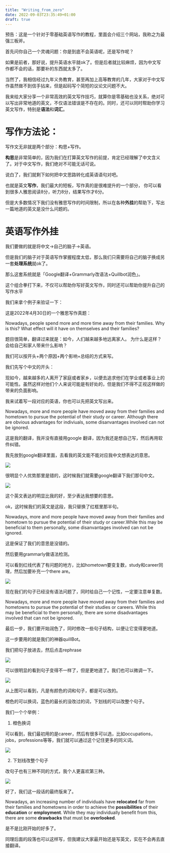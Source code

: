```yaml
---
title: "Writing_from_zero"
date: 2022-09-03T23:35:49+01:00
draft: true
---
```


​​预告：这是一个针对于零基础英语写作的教程，里面会介绍三个网站，我称之为最强三板斧。


首先问你自己一个灵魂问题：你是到底不会英语呢，还是写作呢？

如果是前者，那好说，提升英语水平就ok了。但是后者就比较麻烦，因为中文写作都不会的话，那要补的东西就太多了。

当然了，我相信经过九年义务教育，甚至再加上高等教育的几年，大家对于中文写作虽然做不到信手拈来，但是起码写个简短的议论文问题不大。



我来给大家分享一个非常高效的英文写作技巧，就算你是零基础也没关系，绝对可以写出非常地道的英文，不仅语法错误是不存在的。同时，还可以同时帮助你学习英文写作，特别是**语法**和**词汇**。


# 写作方法论：

写作文无非就是两个部分：构思+写作。

**构思**是非常简单的，因为我们在打算英文写作的前提，肯定已经理解了中文含义了。对于中文写作，我们绝对不可能无话可说。

说白了，我们就剩下如何把中文思路转化成英语语句对吧。

也就是英文**写作**，我们最大的短板，写作真的是很难提升的一个部分， 你可以看到很多人雅思阅读8分，听力8分，结果写作才6分。

但是大多数情况下我们没有雅思写作的时间限制，所以在各种**外挂**的帮助下，写出一篇地道的英文是没什么问题的。


# 英语写作外挂

我们要做的就是将中文->自己的脑子->英语。

但是我们的脑子对于英语写作掌握程度太低，那么我们只需要将自己的脑子换成另一套**处理系统**就ok了。

那么这套系统就是「Google翻译+Grammarly改语法+Quillbot润色」。

这个组合拳打下来，不仅可以帮助你写好英文写作，同时还可以帮助你提升自己的写作水平

我们来拿个例子来验证一下：

这是2022年4月30日的一个雅思写作真题：

Nowadays, people spend more and more time away from their families. Why is this? What effect will it have on themselves and their families?

题目很简单，翻译过来就是：如今，人们越来越多地远离家人。 为什么是这样？ 会给自己和家人带来什么影响？

我们可以按开头+两个原因+两个影响+总结的方式来写。

我们先写个中文的开头：

现如今，越来越多的人离开了家庭或者家乡，以便去追求他们在学业或者事业上的可能性。虽然这样对他们个人来说可能是有好处的，但是我们不得不正视这样做的带来的负面影响。

我来试着写一段对应的英语，你也可以先把英文写出来。

Nowadays, more and more people have moved away from their families and hometown to pursue the potential of their study or career. Although there are obvious advantages for indiviuals, some disanvantages involved can not be ignored.

这是我的翻译，我并没有直接用google 翻译，因为我还是想自己写，然后再用软件纠错。

我先放到google翻译里面，去看我的英文能不能对应我中文想表达的意思。

![](2022-08-14-22-07-49.png)

很明显个人优势那里是错的，这时候我们就需要google翻译下我们那句中文。

![](2022-08-14-22-09-32.png)

这个英文表达的明显比我的好，至少表达我想要的意思。

ok，这时候我们的英文是这段，我只替换了红框里那半句。

Nowadays, more and more people have moved away from their families and hometown to pursue the potential of their study or career.While this may be beneficial to them personally, some disanvantages involved can not be ignored.

这是保证了我们的意思是没错的。

然后要用grammarly做语法检测。

可以看到红线代表了有问题的地方，比如hometown要变复数，study和career同理，然后加要补充一个there are。

![](2022-08-14-22-12-38.png)

现在我们的句子已经没有语法问题了，同时给自己一个记性，一定要注意单复数。

Nowadays, more and more people have moved away from their families and hometowns to pursue the potential of their studies or careers. While this may be beneficial to them personally, there are some disadvantages involved that can not be ignored.

最后一步，我们要开始润色了，同时修改一些句子结构，以便让它变得更地道。

这一步要用的就是我们的神器quillBot。

我们把句子放进去，然后点击rephrase

![](2022-08-14-22-16-49.png)

可以很明显的看到句子变得不一样了，但是更地道了。我们也可以微调一下。

![](2022-08-14-22-17-50.png)

从上图可以看到，凡是有颜色的词和句子，都是可以改的。

橙色的可以换词，蓝色的最长的没改过的词，下划线的可以改整个句子。

我们一个个举例：

1. 橙色换词

可以看到，我们最初用的是career，然后有很多可以选，比如occupations，jobs，professions等等，我们就可以通过这个记住更多的同义词。

![](2022-08-14-22-22-17.png)

2. 下划线改整个句子

改句子也有三种不同的方式，我个人更喜欢第三种。

![](2022-08-14-22-23-55.png)


好了，我们这一段话的最终版来了。

Nowadays, an increasing number of individuals have **relocated** far from their families and hometowns in order to achieve the **possibilities** of their **education** or **employment**. While they may individually benefit from this, there are some **drawbacks** that must be **overlooked**.

是不是比刚开始的好多了。

同理后面的段落也可以这样写，但我建议大家最开始还是写英文，实在不会再去直接翻译。
